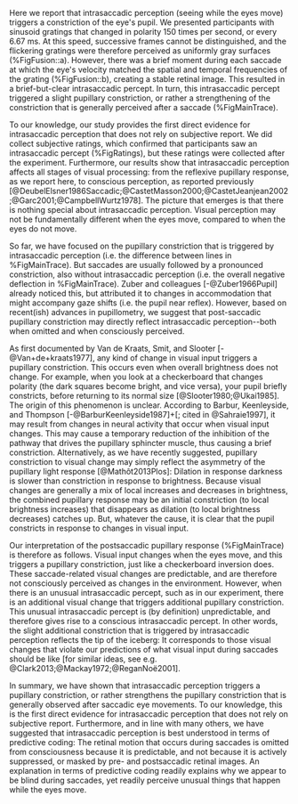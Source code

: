 Here we report that intrasaccadic perception (seeing while the eyes move) triggers a constriction of the eye's pupil. We presented participants with sinusoid gratings that changed in polarity 150 times per second, or every 6.67 ms. At this speed, successive frames cannot be distinguished, and the flickering gratings were therefore perceived as uniformly gray surfaces (%FigFusion::a). However, there was a brief moment during each saccade at which the eye's velocity matched the spatial and temporal frequencies of the grating (%FigFusion::b), creating a stable retinal image. This resulted in a brief-but-clear intrasaccadic percept. In turn, this intrasaccadic percept triggered a slight pupillary constriction, or rather a strengthening of the constriction that is generally perceived after a saccade (%FigMainTrace).

To our knowledge, our study provides the first direct evidence for intrasaccadic perception that does not rely on subjective report. We did collect subjective ratings, which confirmed that participants saw an intrasaccadic percept (%FigRatings), but these ratings were collected after the experiment. Furthermore, our results show that intrasaccadic perception affects all stages of visual processing: from the reflexive pupillary response, as we report here, to conscious perception, as reported previously [@DeubelElsner1986Saccadic;@CastetMasson2000;@CastetJeanjean2002;@Garc2001;@CampbellWurtz1978]. The picture that emerges is that there is nothing special about intrasaccadic perception. Visual perception may not be fundamentally different when the eyes move, compared to when the eyes do not move.

So far, we have focused on the pupillary constriction that is triggered by intrasaccadic perception (i.e. the difference between lines in %FigMainTrace). But saccades are usually followed by a pronounced constriction, also without intrasaccadic perception (i.e. the overall negative deflection in %FigMainTrace). Zuber and colleagues [-@Zuber1966Pupil] already noticed this, but attributed it to changes in accommodation that might accompany gaze shifts (i.e. the pupil near reflex). However, based on recent(ish) advances in pupillometry, we suggest that post-saccadic pupillary constriction may directly reflect intrasaccadic perception--both when omitted and when consciously perceived.

As first documented by Van de Kraats, Smit, and Slooter [-@Van+de+kraats1977], any kind of change in visual input triggers a pupillary constriction. This occurs even when overall brightness does not change. For example, when you look at a checkerboard that changes polarity (the dark squares become bright, and vice versa), your pupil briefly constricts, before returning to its normal size [@Slooter1980;@Ukai1985]. The origin of this phenomenon is unclear. According to Barbur, Keenleyside, and Thompson [-@BarburKeenleyside1987]+[; cited in @Sahraie1997], it may result from changes in neural activity that occur when visual input changes. This may cause a temporary reduction of the inhibition of the pathway that drives the pupillary sphincter muscle, thus causing a brief constriction. Alternatively, as we have recently suggested, pupillary constriction to visual change may simply reflect the asymmetry of the pupillary light response [@Mathôt2013Plos]: Dilation in response darkness is slower than constriction in response to brightness. Because visual changes are generally a mix of local increases and decreases in brightness, the combined pupillary response may be an initial constriction (to local brightness increases) that disappears as dilation (to local brightness decreases) catches up. But, whatever the cause, it is clear that the pupil constricts in response to changes in visual input.

Our interpretation of the postsaccadic pupillary response (%FigMainTrace) is therefore as follows. Visual input changes when the eyes move, and this triggers a pupillary constriction, just like a checkerboard inversion does. These saccade-related visual changes are predictable, and are therefore not consciously perceived as changes in the environment. However, when there is an unusual intrasaccadic percept, such as in our experiment, there is an additional visual change that triggers additional pupillary constriction. This unusual intrasaccadic percept is (by definition) unpredictable, and therefore gives rise to a conscious intrasaccadic percept. In other words, the slight additional constriction that is triggered by intrasaccadic perception reflects the tip of the iceberg: It corresponds to those visual changes that violate our predictions of what visual input during saccades should be like [for similar ideas, see e.g. @Clark2013;@Mackay1972;@ReganNoë2001].

In summary, we have shown that intrasaccadic perception triggers a pupillary constriction, or rather strengthens the pupillary constriction that is generally observed after saccadic eye movements. To our knowledge, this is the first direct evidence for intrasaccadic perception that does not rely on subjective report. Furthermore, and in line with many others, we have suggested that intrasaccadic perception is best understood in terms of predictive coding: The retinal motion that occurs during saccades is omitted from consciousness because it is predictable, and not because it is actively suppressed, or masked by pre- and postsaccadic retinal images. An explanation in terms of predictive coding readily explains why we appear to be blind during saccades, yet readily perceive unusual things that happen while the eyes move.
